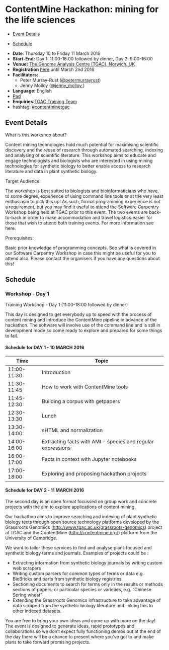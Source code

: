 # ContentMine Hackathon: mining for the life sciences

* [Event Details](#event-details)

* [Schedule](#schedule)

- **Date**: Thursday 10 to Friday 11 March 2016
- **Start-End:** Day 1: 11:00-18:00 followed by dinner, Day 2: 9:00-16:00
- **Venue:** [The Genome Analysis Centre (TGAC), Norwich, UK](http://www.tgac.ac.uk/contact-us/how-to-find-us/)
- **Registration** [here](http://www.cvent.com/d/mfq9q4/4W) until March 2nd 2016
- **Facilitators:**
	- Peter Murray-Rust ([@petermurrayrust](https://twitter.com/petermurrayrust))
	- Jenny Molloy ([@jenny_molloy ](https://twitter.com/jenny_molloy ))
- **Language:** English
- [Pad](http://pads.cottagelabs.com/p/2016-03-10-lifesciences)
- **Enquiries**:[TGAC Training Team](training@tgac.ac.uk) 
- hashtag: [#contentminetgac](https://twitter.com/hashtag/contentminetgac?src=hash)


## Event Details

What is this workshop about?

Content mining technologies hold much potential for maximising scientific discovery and the reuse of research through automated searching, indexing and analysing of scientific literature. This workshop aims to educate and engage technologists and biologists who are interested in using mining technologies for synthetic biology to better enable access to research literature and data in plant synthetic biology.

Target Audience:

The workshop is best suited to biologists and bioinformaticians who have, to some degree, experience of using command line tools or at the very least enthusiasm to pick this up! As such, formal programming experience is not a requirement, but you may find it useful to attend the Software Carpentry Workshop being held at TGAC prior to this event. The two events are back-to-back in order to make accommodation and travel logistics easier for those that wish to attend both training events. For more information see here.

Prerequisites:

Basic prior knowledge of programming concepts. See what is covered in our Software Carpentry Workshop in case this might be useful for you to attend also. Please contact the organisers if you have any questions about this!


## Schedule

### Workshop - Day 1

Training Workshop - Day 1 (11:00-18:00 followed by dinner)

This day is designed to get everybody up to speed with the process of content mining and introduce the ContentMine pipeline in advance of the hackathon. The software will involve use of the command line and is still in development mode so come ready to explore and prepared for some things to fail.

#### Schedule for DAY 1 - 10 MARCH 2016

| Time |	Topic |
|------|--------|
| 11:00-11:30 |	Introduction |
| 11:30-11:45 |	How to work with ContentMine tools |
| 11:45-12:30 |	Building a corpus with getpapers |
| 12:30-13:30 |	Lunch |
| 13:30-14:00 |	sHTML and normalization |
| 14:00-16:00 |	Extracting facts with AMI - species and regular expressions |
| 16:00-17:00 |  Facts in context with Jupyter notebooks |
| 17:00-18:00 |  Exploring and proposing hackathon projects |

#### Schedule for DAY 2 - 11 MARCH 2016

The second day is an open format focussed on group work and concrete projects with the aim to explore applications of content mining.

Our hackathon aims to improve searching and indexing of plant synthetic biology texts through open source technology platforms developed by the Grassroots Genomics (http://www.tgac.ac.uk/grassroots-genomics) project at TGAC and the ContentMine (http://contentmine.org/) platform from the University of Cambridge.

We want to tailor these services to find and analyse plant-focused and synthetic biology terms and journals. Examples of projects could be :

* Extracting information from synthetic biology journals by writing custom web scrapers
* Writing custom parsers for common types of terms or data e.g. BioBricks and parts from synthetic biology registries.
* Sectioning documents to search for terms only in the results or methods sections of papers, or particular species or varieties, e.g. “Chinese Spring wheat”
* Extending the Grassroots Genomics infrastructure to take advantage of data scraped from the synthetic biology literature and linking this to other indexed datasets.

You are free to bring your own ideas and come up with more on the day! The event is designed to generate ideas, rapid prototypes and collaborations so we don’t expect fully functioning demos but at the end of the day there will be a chance to present where you’ve got to and make plans to take forward promising projects.
